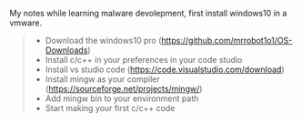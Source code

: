 My notes while learning malware devolepment, first install windows10 in a vmware.
>- Download the windows10 pro (https://github.com/mrrobot1o1/OS-Downloads)
>- Install c/c++ in your preferences in your code studio
>- Install vs studio code (https://code.visualstudio.com/download)
>- Install mingw as your compiler (https://sourceforge.net/projects/mingw/)
  >- Add  mingw bin to your environment path
>  -  Start making your first c/c++ code
